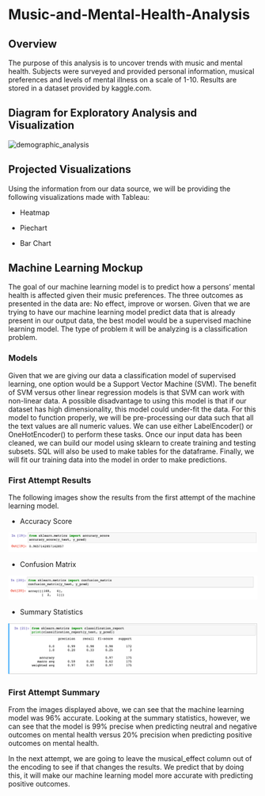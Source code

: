 # Music-and-Mental-Health-Analysis

## Overview

The purpose of this analysis is to uncover trends with music and mental health. Subjects were surveyed and provided personal information, musical preferences and levels of mental illness on a scale of 1-10. Results are stored in a dataset provided by kaggle.com. 


## Diagram for Exploratory Analysis and Visualization

![demographic_analysis](https://github.com/NoelleWright/Music-and-Mental-Health-Analysis/assets/118686588/94e88232-5a3e-443a-a0b4-7d94d339d1a7)




## Projected Visualizations

Using the information from our data source, we will be providing the following visualizations made with Tableau:

* Heatmap

* Piechart

* Bar Chart

## Machine Learning Mockup

The goal of our machine learning model is to predict how a persons’ mental health is affected given their music preferences. The three outcomes as presented in the data are: No effect, improve or worsen. Given that we are trying to have our machine learning model predict data that is already present in our output data, the best model would be a supervised machine learning model. The type of problem it will be analyzing is a classification problem.

### Models

Given that we are giving our data a classification model of supervised learning, one option would be a Support Vector Machine (SVM). The benefit of SVM versus other linear regression models is that SVM can work with non-linear data.  A possible disadvantage to using this model is that if our dataset has high dimensionality, this model could under-fit the data. For this model to function properly, we will be pre-processing our data such that all the text values are all numeric values. We can use either LabelEncoder() or OneHotEncoder() to perform these tasks. Once our input data has been cleaned, we can build our model using sklearn to create training and testing subsets. SQL will also be used to make tables for the dataframe. Finally, we will fit our training data into the model in order to make predictions.

### First Attempt Results

The following images show the results from the first attempt of the machine learning model. 

- Accuracy Score

![image2](Images/Accuracy_Score_1.png)

- Confusion Matrix

![image3](Images/Confusion_Matrix_1.png)

- Summary Statistics

![image4](Images/Summary_Statistics_1.png)

### First Attempt Summary

From the images displayed above, we can see that the machine learning model was 96% accurate. Looking at the summary statistics, however, we can see that the model is 99% precise when predicting neutral and negative outcomes on mental health versus 20% precision when predicting positive outcomes on mental health.

In the next attempt, we are going to leave the musical_effect column out of the encoding to see if that changes the results. We predict that by doing this, it will make our machine learning model more accurate with predicting positive outcomes. 
